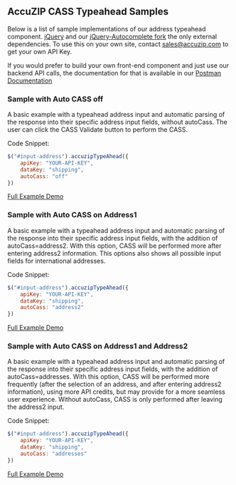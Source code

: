 ## AccuZIP CASS Typeahead Samples
Below is a list of sample implementations of our address typeahead component.  [jQuery](http://jquery.com) and our [jQuery-Autocomplete fork](https://github.com/accuzipinc/jQuery-Autocomplete/blob/master/dist/jquery.autocomplete.az.min.js) the only external dependencies.  To use this on your own site, contact sales@accuzip.com to get your own API Key.

If you would prefer to build your own front-end component and just use our backend API calls, the documentation for that is available in our [Postman Documentation](https://documenter.getpostman.com/view/265468/RWMFrnop)

### Sample with Auto CASS off

A basic example with a typeahead address input and automatic parsing of the response into their specific address input fields, without autoCass. The user can click the CASS Validate button to perform the CASS.

Code Snippet:
```javascript
$("#input-address").accuzipTypeAhead({
	apiKey: "YOUR-API-KEY",
	dataKey: "shipping",
	autoCass: "off"
})
```

[Full Example Demo](simple-button.html)


### Sample with Auto CASS on Address1

A basic example with a typeahead address input and automatic parsing of the response into their specific address input fields, with the addition of autoCass=address2.  With this option, CASS will be performed more after entering address2 information.  This options also shows all possible input fields for international addresses.

Code Snippet:
```javascript
$("#input-address").accuzipTypeAhead({
	apiKey: "YOUR-API-KEY",
	dataKey: "shipping",
	autoCass: "address2"
})
```

[Full Example Demo](simple.html)


### Sample with Auto CASS on Address1 and Address2

A basic example with a typeahead address input and automatic parsing of the response into their specific address input fields, with the addition of autoCass=addresses.  With this option, CASS will be performed more frequently (after the selection of an address, and after entering address2 information), using more API credits, but may provide for a more seamless user experience.  Without autoCass, CASS is only performed after leaving the address2 input.

Code Snippet:
```javascript
$("#input-address").accuzipTypeAhead({
	apiKey: "YOUR-API-KEY",
	dataKey: "shipping",
	autoCass: "addresses"
})
```

[Full Example Demo](simple-autocass.html)
